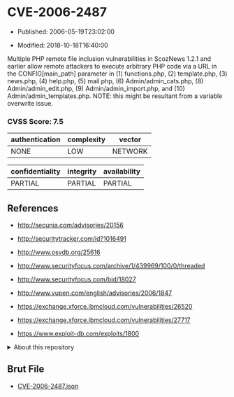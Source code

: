 # CVE-2006-2487

- Published: 2006-05-19T23:02:00

- Modified: 2018-10-18T16:40:00

Multiple PHP remote file inclusion vulnerabilities in ScozNews 1.2.1 and earlier allow remote attackers to execute arbitrary PHP code via a URL in the CONFIG[main_path] parameter in (1) functions.php, (2) template.php, (3) news.php, (4) help.php, (5) mail.php, (6) Admin/admin_cats.php, (8) Admin/admin_edit.php, (9) Admin/admin_import.php, and (10) Admin/admin_templates.php.  NOTE: this might be resultant from a variable overwrite issue.

### CVSS Score: **7.5**

| authentication | complexity | vector |
| --- | --- | --- |
| NONE | LOW | NETWORK |

| confidentiality | integrity | availability |
| --- | --- | --- |
| PARTIAL | PARTIAL | PARTIAL |

## References

* http://secunia.com/advisories/20156

* http://securitytracker.com/id?1016491

* http://www.osvdb.org/25616

* http://www.securityfocus.com/archive/1/439969/100/0/threaded

* http://www.securityfocus.com/bid/18027

* http://www.vupen.com/english/advisories/2006/1847

* https://exchange.xforce.ibmcloud.com/vulnerabilities/26520

* https://exchange.xforce.ibmcloud.com/vulnerabilities/27717

* https://www.exploit-db.com/exploits/1800

<details>
<summary>About this repository</summary> 

  This repository is part of the project [Live Hack CVE](https://github.com/Live-Hack-CVE). Main website can be found [www.live-hack.org](https://www.live-hack.org) 
  
  Made by [Sn0wAlice](https://github.com/Sn0wAlice) for the people that care about security and need to have a feed of the latest CVEs. Hope you enjoy it, don't forget to star the repo and follow me on [Twitter](https://twitter.com/Sn0wAlice) and [Github](https://github.com/Sn0wAlice). And that is my [personnal website](https://www.alice-snow.me/)

  - [Home Page](https://github.com/Live-Hack-CVE)
  - [Framework](https://github.com/Live-Hack-CVE/cve-framework)
  - [CVE database](https://github.com/Live-Hack-CVE/full_database)
  - [Changelog](https://github.com/Live-Hack-CVE/Changelog)
</details>

## Brut File

* [CVE-2006-2487.json](https://raw.githubusercontent.com/Live-Hack-CVE/full_database/main/cves/2006/CVE-2006-2487.json)

